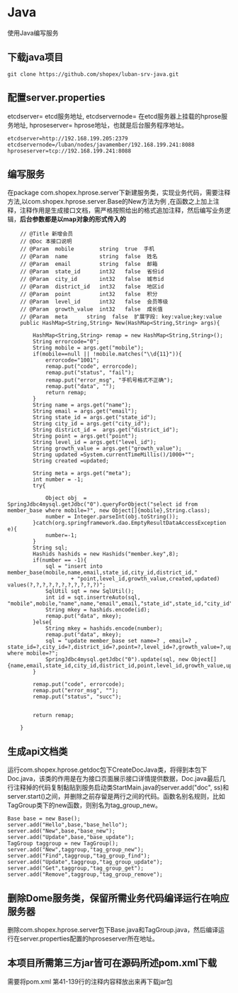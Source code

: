 # Java

使用Java编写服务

## 下载java项目
```
git clone https://github.com/shopex/luban-srv-java.git
```

## 配置server.properties
etcdserver= etcd服务地址,
etcdservernode= 在etcd服务器上挂载的hprose服务地址,
hproseserver= hprose地址，也就是后台服务程序地址。
```
etcdserver=http://192.168.199.205:2379
etcdservernode=/luban/nodes/javamember/192.168.199.241:8088
hproseserver=tcp://192.168.199.241:8088
```

## 编写服务
在package com.shopex.hprose.server下新建服务类，实现业务代码，需要注释方法,以com.shopex.hprose.server.Base的New方法为例
,在函数之上加上注释，注释作用是生成接口文档，需严格按照给出的格式追加注释，然后编写业务逻辑，**后台参数都是以map对象的形式传入的**
```
	// @Title 新增会员
	// @Doc 本接口说明
	// @Param  mobile        string  true  手机
	// @Param  name          string  false  姓名
	// @Param  email         string  false  邮箱
	// @Param  state_id      int32   false  省份id
	// @Param  city_id       int32   false  城市id
	// @Param  district_id   int32   false  地区id
	// @Param  point         int32   false  积分
	// @Param  level_id      int32   false  会员等级
	// @Param  growth_value  int32   false  成长值
	// @Param  meta      string  false  扩展字段: key:value;key:value
	public HashMap<String,String> New(HashMap<String,String> args){
		
		HashMap<String,String> remap = new HashMap<String,String>();
		String errorcode="0";
		String mobile = args.get("mobile");
		if(mobile==null || !mobile.matches("\\d{11}")){
			errorcode="1001";
			remap.put("code", errorcode);
			remap.put("status", "fail");
			remap.put("error_msg", "手机号格式不正确");
			remap.put("data", "");
			return remap;
		}
		String name = args.get("name");
		String email = args.get("email");
		String state_id = args.get("state_id");
		String city_id = args.get("city_id");
		String district_id =  args.get("district_id");
		String point = args.get("point");
		String level_id = args.get("level_id");
		String growth_value = args.get("growth_value");
		String updated =System.currentTimeMillis()/1000+"";
		String created =updated;

		String meta = args.get("meta");
		int number = -1;
		try{
			
			Object obj  = SpringJdbc4mysql.getJdbc("0").queryForObject("select id from member_base where mobile=?", new Object[]{mobile},String.class);
			number = Integer.parseInt(obj.toString());
		}catch(org.springframework.dao.EmptyResultDataAccessException e){
			number=-1;
		}
		String sql;
		Hashids hashids = new Hashids("member.key",8);
		if(number == -1){
			sql = "insert into member_base(mobile,name,email,state_id,city_id,district_id,"
					+ "point,level_id,growth_value,created,updated) values(?,?,?,?,?,?,?,?,?,?,?)";
			SqlUtil sqt = new SqlUtil();
			int id = sqt.insertreAuto(sql, "mobile",mobile,"name",name,"email",email,"state_id",state_id,"city_id",city_id,"district_id",district_id,"point",point,"level_id",level_id,"growth_value",growth_value,"created",created,"updated",updated);
			String mkey = hashids.encode(id);
			remap.put("data", mkey);
		}else{
			String mkey = hashids.encode(number);
			remap.put("data", mkey);
			sql = "update member_base set name=? , email=? , state_id=?,city_id=?,district_id=?,point=?,level_id=?,growth_value=?,updated=? where mobile=?";
			SpringJdbc4mysql.getJdbc("0").update(sql, new Object[]{name,email,state_id,city_id,district_id,point,level_id,growth_value,updated,mobile});
		}
		
		remap.put("code", errorcode);
		remap.put("error_msg", "");
		remap.put("status", "succ");
		
		
		return remap;
		
	}
```
## 生成api文档类
运行com.shopex.hprose.getdoc包下CreateDocJava类，将得到本包下Doc.java，该类的作用是在为接口页面展示接口详情提供数据，Doc.java最后几行注释掉的代码复制黏贴到服务启动类StartMain.java的server.add("doc", ss)和server.start()之间，并删除之前存留是两行之间的代码。函数名别名规则，比如TagGroup类下的new函数，则别名为tag_group_new。
```
Base base = new Base();
server.add("Hello",base,"base_hello");
server.add("New",base,"base_new");
server.add("Update",base,"base_update");
TagGroup taggroup = new TagGroup();
server.add("New",taggroup,"tag_group_new");
server.add("Find",taggroup,"tag_group_find");
server.add("Update",taggroup,"tag_group_update");
server.add("Get",taggroup,"tag_group_get");
server.add("Remove",taggroup,"tag_group_remove");
```
## 删除Dome服务类，保留所需业务代码编译运行在响应服务器
删除com.shopex.hprose.server包下Base.java和TagGroup.java，然后编译运行在server.properties配置的hproseserver所在地址。

## 本项目所需第三方jar皆可在源码所述pom.xml下载
需要将pom.xml 第41-139行的注释内容释放出来再下载jar包
